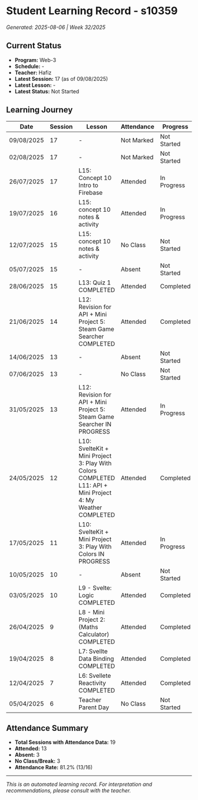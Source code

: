 # Student Learning Record - s10359
*Generated: 2025-08-06 | Week 32/2025*

## Current Status
- **Program:** Web-3
- **Schedule:**  -
- **Teacher:** Hafiz
- **Latest Session:** 17 (as of 09/08/2025)
- **Latest Lesson:** -
- **Latest Status:** Not Started

## Learning Journey
| Date | Session | Lesson | Attendance | Progress |
|------|---------|--------|------------|----------|
| 09/08/2025 | 17 | - | Not Marked | Not Started |
| 02/08/2025 | 17 | - | Not Marked | Not Started |
| 26/07/2025 | 17 | L15: Concept 10 Intro to Firebase | Attended | In Progress |
| 19/07/2025 | 16 | L15: concept 10 notes & activity | Attended | In Progress |
| 12/07/2025 | 15 | L15: concept 10 notes & activity | No Class | Not Started |
| 05/07/2025 | 15 | - | Absent | Not Started |
| 28/06/2025 | 15 | L13: Quiz 1 COMPLETED | Attended | Completed |
| 21/06/2025 | 14 | L12: Revision for API + Mini Project 5: Steam Game Searcher COMPLETED | Attended | Completed |
| 14/06/2025 | 13 | - | Absent | Not Started |
| 07/06/2025 | 13 | - | No Class | Not Started |
| 31/05/2025 | 13 | L12: Revision for API + Mini Project 5: Steam Game Searcher IN PROGRESS | Attended | In Progress |
| 24/05/2025 | 12 | L10: SvelteKit + Mini Project 3: Play With Colors COMPLETED L11: API + Mini Project 4: My Weather COMPLETED | Attended | Completed |
| 17/05/2025 | 11 | L10: SvelteKit + Mini Project 3: Play With Colors IN PROGRESS | Attended | In Progress |
| 10/05/2025 | 10 | - | Absent | Not Started |
| 03/05/2025 | 10 | L9 - Svelte: Logic COMPLETED | Attended | Completed |
| 26/04/2025 | 9 | L8 - Mini Project 2: (Maths Calculator) COMPLETED | Attended | Completed |
| 19/04/2025 | 8 | L7: Svellte Data Binding COMPLETED | Attended | Completed |
| 12/04/2025 | 7 | L6: Svellete Reactivity COMPLETED | Attended | Completed |
| 05/04/2025 | 6 | Teacher Parent Day | No Class | Not Started |

## Attendance Summary
- **Total Sessions with Attendance Data:** 19
- **Attended:** 13
- **Absent:** 3
- **No Class/Break:** 3
- **Attendance Rate:** 81.2% (13/16)

---
*This is an automated learning record. For interpretation and recommendations, please consult with the teacher.*
